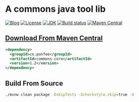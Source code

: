 # A commons java tool lib

[![Blog](https://img.shields.io/badge/blog-@Ponfee-informational.svg?logo=Pelican)](http://www.ponfee.cn)
[![License](https://img.shields.io/badge/license-Apache--2.0-green.svg)](https://www.apache.org/licenses/LICENSE-2.0.html)
[![JDK](https://img.shields.io/badge/jdk-8+-green.svg)](https://www.oracle.com/java/technologies/downloads/#java8)
[![Build status](https://github.com/ponfee/commons-core/workflows/build-with-maven/badge.svg)](https://github.com/ponfee/commons-core/actions)
[![Maven Central](https://img.shields.io/badge/maven--central-1.2-orange.svg?style=plastic&logo=apachemaven)](https://mvnrepository.com/artifact/cn.ponfee/commons-core)

## [Download From Maven Central](https://mvnrepository.com/artifact/cn.ponfee/commons-core)

```xml
<dependency>
  <groupId>cn.ponfee</groupId>
  <artifactId>commons-core</artifactId>
  <version>1.2</version>
</dependency>
```

## Build From Source

```bash
./mvnw clean package -DskipTests -Dcheckstyle.skip=true -U
```
